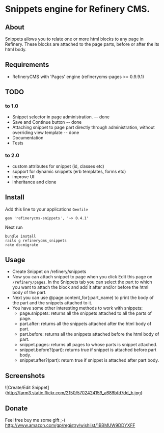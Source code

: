 # Snippets engine for Refinery CMS.

## About

Snippets allows you to relate one or more html blocks to any page in Refinery. These blocks are attached to the page parts, before or after the its html body.

## Requirements

* RefineryCMS with 'Pages' engine (refinerycms-pages >= 0.9.9.1)

## TODO

### to 1.0
* Snippet selector in page administration. -- done
* Save and Continue button -- done
* Attaching snippet to page part directly through administration, without overriding view template -- done
* Documentation
* Tests 

### to 2.0
* custom attributes for snippet (id, classes etc)
* support for dynamic snippets (erb templates, forms etc)
* improve UI 
* inheritance and clone 

## Install

Add this line to your applications `Gemfile`

    gem 'refinerycms-snippets', '~> 0.4.1'

Next run

    bundle install
    rails g refinerycms_snippets
    rake db:migrate

## Usage

* Create Snippet on /refinery/snippets
* Now you can attach snippet to page when you click Edit this page on `/refinery/pages`. In the Snippets tab you can select the part to which you want to attach the block and add it after and/or before the html body of the part.  
* Next you can use @page.content_for(:part_name) to print the body of the part and the snippets attached to it.
* You have some other interesting methods to work with snippets:
  * page.snippets: returns all the snippets attached to all the parts of page.
  * part.after: returns all the snippets attached after the html body of part.
  * part.before: returns all the snippets attached before the html body of part.
  * snippet.pages: returns all pages to whose parts is snippet attached.
  * snippet.before?(part): returns true if snippet is attached before part body.
  * snippet.after?(part): return true if snippet is attached after part body.

## Screenshots

![Create/Edit Snippet] (http://farm3.static.flickr.com/2150/5702424159_a688bfd7dd_b.jpg)

## Donate

Feel free buy me some gift ;-)
http://www.amazon.com/gp/registry/wishlist/1BBMUW9DDYXFF
